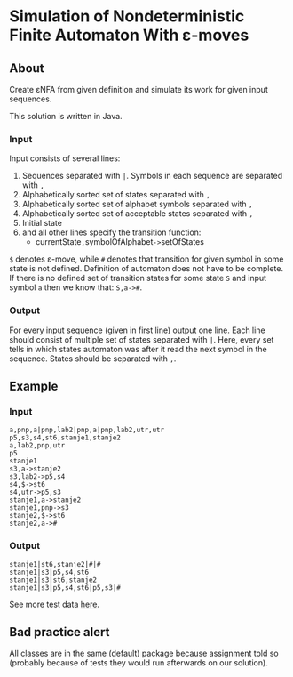 # Simulation of Nondeterministic Finite Automaton With ε-moves

## About

Create εNFA from given definition and simulate its work for given input sequences.

This solution is written in Java.

### Input

Input consists of several lines:

1. Sequences separated with `|`. Symbols in each sequence are separated with `,`
2. Alphabetically sorted set of states separated with `,`
3. Alphabetically sorted set of alphabet symbols separated with `,`
4. Alphabetically sorted set of acceptable states separated with `,`
5. Initial state
6. and all other lines specify the transition function:
	* currentState`,`symbolOfAlphabet`->`setOfStates

`$` denotes ε-move, while `#` denotes that transition for given symbol in some state is not defined. Definition of automaton does not have to be complete. If there is no defined set of transition states for some state `S` and input symbol `a` then we know that: `S,a->#`.

### Output

For every input sequence (given in first line) output one line. Each line should consist of multiple set of states separated with `|`. Here, every set tells in which states automaton was after it read the next symbol in the sequence. States should be separated with `,`.

## Example

### Input

	a,pnp,a|pnp,lab2|pnp,a|pnp,lab2,utr,utr
	p5,s3,s4,st6,stanje1,stanje2
	a,lab2,pnp,utr
	p5
	stanje1
	s3,a->stanje2
	s3,lab2->p5,s4
	s4,$->st6
	s4,utr->p5,s3
	stanje1,a->stanje2
	stanje1,pnp->s3
	stanje2,$->st6
	stanje2,a->#

### Output

	stanje1|st6,stanje2|#|#
	stanje1|s3|p5,s4,st6
	stanje1|s3|st6,stanje2
	stanje1|s3|p5,s4,st6|p5,s3|#

See more test data [here](https://github.com/hermanzdosilovic/utr/tree/master/lab-1/test/SimEnka).

## Bad practice alert

All classes are in the same (default) package because assignment told so (probably because of tests they would run afterwards on our solution).
